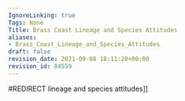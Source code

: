 ```yaml
---
IgnoreLinking: true
Tags: None
Title: Brass Coast Lineage and Species Attitudes
aliases:
- Brass_Coast_Lineage_and_Species_Attitudes
draft: false
revision_date: 2021-09-08 18:11:20+00:00
revision_id: 84559
---
```


#REDIRECT lineage and species attitudes]]